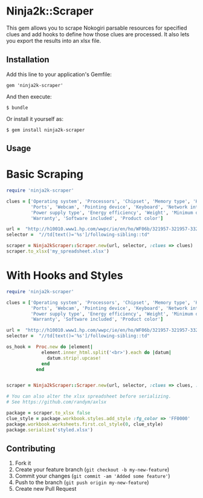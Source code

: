 # Ninja2k::Scraper

This gem allows you to scrape Nokogiri parsable resources for specified
clues and add hooks to define how those clues are processed. It also
lets you export the results into an xlsx file.

## Installation

Add this line to your application's Gemfile:

    gem 'ninja2k-scraper'

And then execute:

    $ bundle

Or install it yourself as:

    $ gem install ninja2k-scraper

## Usage

# Basic Scraping

```ruby
require 'ninja2k-scraper'

clues = ['Operating system', 'Processors', 'Chipset', 'Memory type', 'Hard drive', 'Graphics',
         'Ports', 'Webcam', 'Pointing device', 'Keyboard', 'Network interface', 'Chipset', 'Wireless',
         'Power supply type', 'Energy efficiency', 'Weight', 'Minimum dimensions (W x D x H)',
         'Warranty', 'Software included', 'Product color']

url =  "http://h10010.www1.hp.com/wwpc/ie/en/ho/WF06b/321957-321957-3329742-89318-89318-5186820-5231694.html?dnr=1"
selector =  "//td[text()='%s']/following-sibling::td"

scraper = Ninja2kScraper::Scraper.new(url, selector, :clues => clues)
scraper.to_xlsx('my_spreadsheet.xlsx')
```


# With Hooks and Styles
```ruby
require 'ninja2k-scraper'

clues = ['Operating system', 'Processors', 'Chipset', 'Memory type', 'Hard drive', 'Graphics',
         'Ports', 'Webcam', 'Pointing device', 'Keyboard', 'Network interface', 'Chipset', 'Wireless',
         'Power supply type', 'Energy efficiency', 'Weight', 'Minimum dimensions (W x D x H)',
         'Warranty', 'Software included', 'Product color']

url =  "http://h10010.www1.hp.com/wwpc/ie/en/ho/WF06b/321957-321957-3329742-89318-89318-5186820-5231694.html?dnr=1"
selector =  "//td[text()='%s']/following-sibling::td"

os_hook =  Proc.new do |element|
             element.inner_html.split('<br>').each do |datum|
               datum.strip!.upcase!
             end
           end


scraper = Ninja2kScraper::Scraper.new(url, selector, :clues => clues, :hooks => { 'Operating system' => os_hook })

# You can also alter the xlsx spreadsheet before serializing.
# See https://github.com/randym/axlsx

package = scraper.to_xlsx false
clue_style = package.workbook.styles.add_style :fg_color => 'FF0000'
package.workbook.worksheets.first.col_style(0, clue_style)
package.serialize('styled.xlsx')
```

## Contributing

1. Fork it
2. Create your feature branch (`git checkout -b my-new-feature`)
3. Commit your changes (`git commit -am 'Added some feature'`)
4. Push to the branch (`git push origin my-new-feature`)
5. Create new Pull Request
